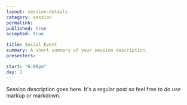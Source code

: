 ```yaml
---
layout: session-details
category: session
permalink: 
published: true
accepted: true

title: Social Event
summary: A short summary of your session description.
presenters: 

start: "6:00pm"
day: 1
---
```


Session description goes here. It's a regular post so feel free to do use markup or markdown.
